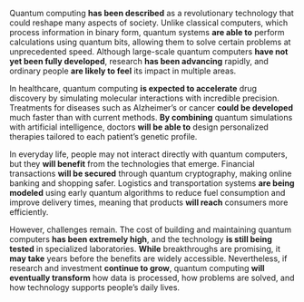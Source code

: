 Quantum computing **has been described** as a revolutionary technology that could reshape many aspects of society. Unlike classical computers, which process information in binary form, quantum systems **are able to** perform calculations using quantum bits, allowing them to solve certain problems at unprecedented speed. Although large-scale quantum computers **have not yet been fully developed**, research **has been advancing** rapidly, and ordinary people **are likely to feel** its impact in multiple areas.

In healthcare, quantum computing **is expected to accelerate** drug discovery by simulating molecular interactions with incredible precision. Treatments for diseases such as Alzheimer’s or cancer **could be developed** much faster than with current methods. **By combining** quantum simulations with artificial intelligence, doctors **will be able to** design personalized therapies tailored to each patient’s genetic profile.

In everyday life, people may not interact directly with quantum computers, but they **will benefit** from the technologies that emerge. Financial transactions **will be secured** through quantum cryptography, making online banking and shopping safer. Logistics and transportation systems **are being modeled** using early quantum algorithms to reduce fuel consumption and improve delivery times, meaning that products **will reach** consumers more efficiently.

However, challenges remain. The cost of building and maintaining quantum computers **has been extremely high**, and the technology **is still being tested** in specialized laboratories. **While** breakthroughs are promising, it **may take** years before the benefits are widely accessible. Nevertheless, if research and investment **continue to grow**, quantum computing **will eventually transform** how data is processed, how problems are solved, and how technology supports people’s daily lives.